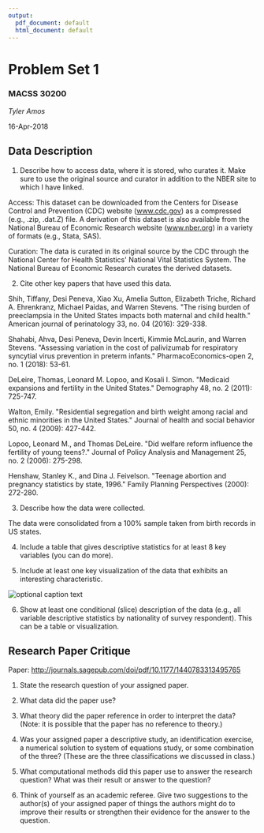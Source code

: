 ```yaml
---
output:
  pdf_document: default
  html_document: default
---
```

# Problem Set 1

### MACSS 30200

_Tyler Amos_

16-Apr-2018

## Data Description

1. Describe how to access data, where it is stored, who curates it. Make sure to use the original source and curator in addition to the NBER site to which I have linked.

Access: This dataset can be downloaded from the Centers for Disease Control and Prevention (CDC) website (www.cdc.gov) as a compressed (e.g., .zip, .dat.Z) file. A derivation of this dataset is also available from the National Bureau of Economic Research website (www.nber.org) in a variety of formats (e.g., Stata, SAS).

Curation: The data is curated in its original source by the CDC through the National Center for Health Statistics' National Vital Statistics System. The National Bureau of Economic Research curates the derived datasets. 


2. Cite other key papers that have used this data.

Shih, Tiffany, Desi Peneva, Xiao Xu, Amelia Sutton, Elizabeth Triche, Richard A. Ehrenkranz, Michael Paidas, and Warren Stevens. "The rising burden of preeclampsia in the United States impacts both maternal and child health." American journal of perinatology 33, no. 04 (2016): 329-338.

Shahabi, Ahva, Desi Peneva, Devin Incerti, Kimmie McLaurin, and Warren Stevens. "Assessing variation in the cost of palivizumab for respiratory syncytial virus prevention in preterm infants." PharmacoEconomics-open 2, no. 1 (2018): 53-61.

DeLeire, Thomas, Leonard M. Lopoo, and Kosali I. Simon. "Medicaid expansions and fertility in the United States." Demography 48, no. 2 (2011): 725-747.

Walton, Emily. "Residential segregation and birth weight among racial and ethnic minorities in the United States." Journal of health and social behavior 50, no. 4 (2009): 427-442.

Lopoo, Leonard M., and Thomas DeLeire. "Did welfare reform influence the fertility of young teens?." Journal of Policy Analysis and Management 25, no. 2 (2006): 275-298.

Henshaw, Stanley K., and Dina J. Feivelson. "Teenage abortion and pregnancy statistics by state, 1996." Family Planning Perspectives (2000): 272-280.



3. Describe how the data were collected.

The data were consolidated from a 100% sample taken from birth records in US states. 


4. Include a table that gives descriptive statistics for at least 8 key variables (you can do more).


5. Include at least one key visualization of the data that exhibits an interesting characteristic.


![optional caption text](Fathersageandeducation.png)




6. Show at least one conditional (slice) description of the data (e.g., all variable descriptive statistics by nationality of survey respondent). This can be a table or visualization.


## Research Paper Critique

Paper: http://journals.sagepub.com/doi/pdf/10.1177/1440783313495765

1. State the research question of your assigned paper.

2. What data did the paper use?

3. What theory did the paper reference in order to interpret the data? (Note: it is possible that the paper has no reference to theory.)

4. Was your assigned paper a descriptive study, an identification exercise, a numerical solution to system of equations study, or some combination of the three? (These are the three classifications we discussed in class.)

5. What computational methods did this paper use to answer the research question? What was their result or answer to the question?

6. Think of yourself as an academic referee. Give two suggestions to the author(s) of your assigned paper of things the authors might do to improve their results or strengthen their evidence for the answer to the question.
